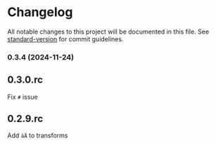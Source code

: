 # Changelog

All notable changes to this project will be documented in this file. See [standard-version](https://github.com/conventional-changelog/standard-version) for commit guidelines.

### 0.3.4 (2024-11-24)

## 0.3.0.rc

Fix `#` issue

## 0.2.9.rc

Add `äÄ` to transforms
